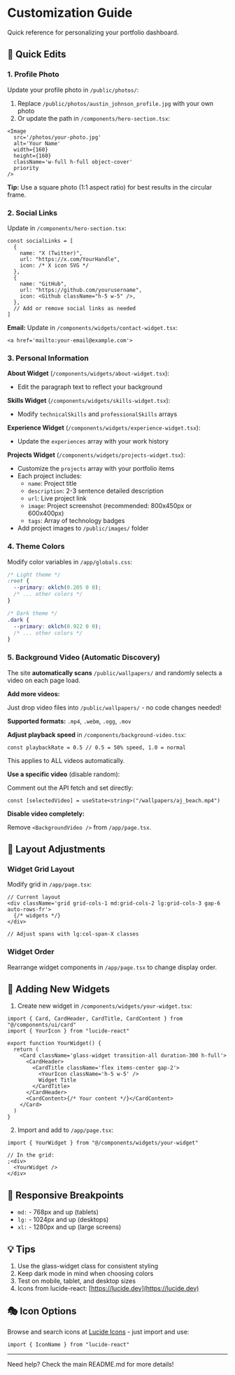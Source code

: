 # Customization Guide

Quick reference for personalizing your portfolio dashboard.

## 🎯 Quick Edits

### 1. Profile Photo

Update your profile photo in `/public/photos/`:

1. Replace `/public/photos/austin_johnson_profile.jpg` with your own photo
2. Or update the path in `/components/hero-section.tsx`:

```tsx
<Image
  src='/photos/your-photo.jpg'
  alt='Your Name'
  width={160}
  height={160}
  className='w-full h-full object-cover'
  priority
/>
```

**Tip:** Use a square photo (1:1 aspect ratio) for best results in the circular frame.

### 2. Social Links

Update in `/components/hero-section.tsx`:

```tsx
const socialLinks = [
  {
    name: "X (Twitter)",
    url: "https://x.com/YourHandle",
    icon: /* X icon SVG */
  },
  {
    name: "GitHub",
    url: "https://github.com/yourusername",
    icon: <Github className="h-5 w-5" />,
  },
  // Add or remove social links as needed
]
```

**Email:** Update in `/components/widgets/contact-widget.tsx`:

```tsx
<a href='mailto:your-email@example.com'>
```

### 3. Personal Information

**About Widget** (`/components/widgets/about-widget.tsx`):

- Edit the paragraph text to reflect your background

**Skills Widget** (`/components/widgets/skills-widget.tsx`):

- Modify `technicalSkills` and `professionalSkills` arrays

**Experience Widget** (`/components/widgets/experience-widget.tsx`):

- Update the `experiences` array with your work history

**Projects Widget** (`/components/widgets/projects-widget.tsx`):

- Customize the `projects` array with your portfolio items
- Each project includes:
  - `name`: Project title
  - `description`: 2-3 sentence detailed description
  - `url`: Live project link
  - `image`: Project screenshot (recommended: 800x450px or 600x400px)
  - `tags`: Array of technology badges
- Add project images to `/public/images/` folder

### 4. Theme Colors

Modify color variables in `/app/globals.css`:

```css
/* Light theme */
:root {
  --primary: oklch(0.205 0 0);
  /* ... other colors */
}

/* Dark theme */
.dark {
  --primary: oklch(0.922 0 0);
  /* ... other colors */
}
```

### 5. Background Video (Automatic Discovery)

The site **automatically scans** `/public/wallpapers/` and randomly selects a video on each page load.

**Add more videos:**

Just drop video files into `/public/wallpapers/` - no code changes needed!

**Supported formats:** `.mp4`, `.webm`, `.ogg`, `.mov`

**Adjust playback speed** in `/components/background-video.tsx`:

```tsx
const playbackRate = 0.5 // 0.5 = 50% speed, 1.0 = normal
```

This applies to ALL videos automatically.

**Use a specific video** (disable random):

Comment out the API fetch and set directly:

```tsx
const [selectedVideo] = useState<string>("/wallpapers/aj_beach.mp4")
```

**Disable video completely:**

Remove `<BackgroundVideo />` from `/app/page.tsx`.

## 🎨 Layout Adjustments

### Widget Grid Layout

Modify grid in `/app/page.tsx`:

```tsx
// Current layout
<div className='grid grid-cols-1 md:grid-cols-2 lg:grid-cols-3 gap-6 auto-rows-fr'>
  {/* widgets */}
</div>

// Adjust spans with lg:col-span-X classes
```

### Widget Order

Rearrange widget components in `/app/page.tsx` to change display order.

## 🔧 Adding New Widgets

1. Create new widget in `/components/widgets/your-widget.tsx`:

```tsx
import { Card, CardHeader, CardTitle, CardContent } from "@/components/ui/card"
import { YourIcon } from "lucide-react"

export function YourWidget() {
  return (
    <Card className='glass-widget transition-all duration-300 h-full'>
      <CardHeader>
        <CardTitle className='flex items-center gap-2'>
          <YourIcon className='h-5 w-5' />
          Widget Title
        </CardTitle>
      </CardHeader>
      <CardContent>{/* Your content */}</CardContent>
    </Card>
  )
}
```

2. Import and add to `/app/page.tsx`:

```tsx
import { YourWidget } from "@/components/widgets/your-widget"

// In the grid:
;<div>
  <YourWidget />
</div>
```

## 📱 Responsive Breakpoints

- `md:` - 768px and up (tablets)
- `lg:` - 1024px and up (desktops)
- `xl:` - 1280px and up (large screens)

## 💡 Tips

1. Use the glass-widget class for consistent styling
2. Keep dark mode in mind when choosing colors
3. Test on mobile, tablet, and desktop sizes
4. Icons from lucide-react: [https://lucide.dev](https://lucide.dev)

## 🎭 Icon Options

Browse and search icons at [Lucide Icons](https://lucide.dev) - just import and use:

```tsx
import { IconName } from "lucide-react"
```

---

Need help? Check the main README.md for more details!
